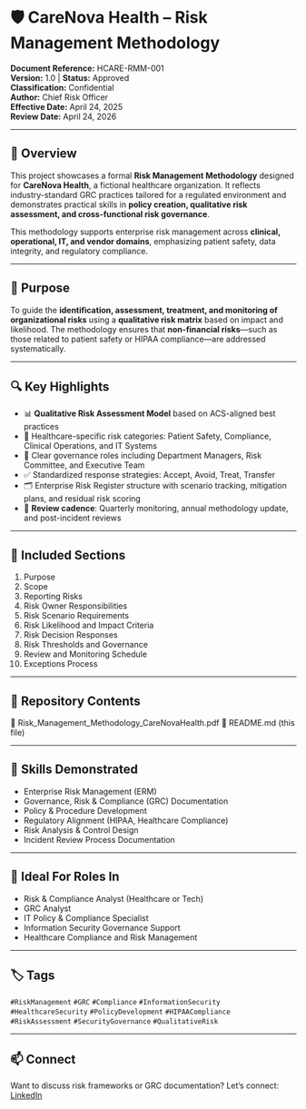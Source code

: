 # 🛡️ CareNova Health – Risk Management Methodology  
**Document Reference:** HCARE-RMM-001  
**Version:** 1.0 | **Status:** Approved  
**Classification:** Confidential  
**Author:** Chief Risk Officer  
**Effective Date:** April 24, 2025  
**Review Date:** April 24, 2026  

---

## 📌 Overview  
This project showcases a formal **Risk Management Methodology** designed for **CareNova Health**, a fictional healthcare organization. It reflects industry-standard GRC practices tailored for a regulated environment and demonstrates practical skills in **policy creation, qualitative risk assessment, and cross-functional risk governance**.

This methodology supports enterprise risk management across **clinical, operational, IT, and vendor domains**, emphasizing patient safety, data integrity, and regulatory compliance.

---

## 🧠 Purpose  
To guide the **identification, assessment, treatment, and monitoring of organizational risks** using a **qualitative risk matrix** based on impact and likelihood. The methodology ensures that **non-financial risks**—such as those related to patient safety or HIPAA compliance—are addressed systematically.

---

## 🔍 Key Highlights  
- 📊 **Qualitative Risk Assessment Model** based on ACS-aligned best practices  
- 🏥 Healthcare-specific risk categories: Patient Safety, Compliance, Clinical Operations, and IT Systems  
- 🧾 Clear governance roles including Department Managers, Risk Committee, and Executive Team  
- ✅ Standardized response strategies: Accept, Avoid, Treat, Transfer  
- 🗂️ Enterprise Risk Register structure with scenario tracking, mitigation plans, and residual risk scoring  
- 🔁 **Review cadence**: Quarterly monitoring, annual methodology update, and post-incident reviews  

---

## 📁 Included Sections  
1. Purpose  
2. Scope  
3. Reporting Risks  
4. Risk Owner Responsibilities  
5. Risk Scenario Requirements  
6. Risk Likelihood and Impact Criteria  
7. Risk Decision Responses  
8. Risk Thresholds and Governance  
9. Review and Monitoring Schedule  
10. Exceptions Process  

---

## 🔗 Repository Contents  
📄 Risk_Management_Methodology_CareNovaHealth.pdf
📝 README.md (this file)


---

## 🧩 Skills Demonstrated  
- Enterprise Risk Management (ERM)  
- Governance, Risk & Compliance (GRC) Documentation  
- Policy & Procedure Development  
- Regulatory Alignment (HIPAA, Healthcare Compliance)  
- Risk Analysis & Control Design  
- Incident Review Process Documentation  

---

## 🎯 Ideal For Roles In  
- Risk & Compliance Analyst (Healthcare or Tech)  
- GRC Analyst  
- IT Policy & Compliance Specialist  
- Information Security Governance Support  
- Healthcare Compliance and Risk Management  

---

## 🏷️ Tags  
`#RiskManagement` `#GRC` `#Compliance` `#InformationSecurity`  
`#HealthcareSecurity` `#PolicyDevelopment` `#HIPAACompliance`  
`#RiskAssessment` `#SecurityGovernance` `#QualitativeRisk`

---

## 📫 Connect  
Want to discuss risk frameworks or GRC documentation? Let’s connect:  
[LinkedIn](www.linkedin.com/in/arielbethea)


